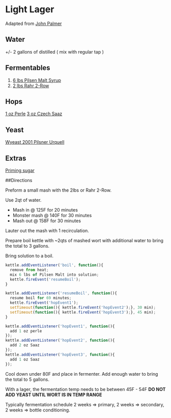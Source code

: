 Light Lager
===========

Adapted from [John
Palmer](http://www.howtobrew.com/section4/chapter19-4.html)


Water
------
+/- 2 gallons of distilled ( mix with regular tap )


Fermentables
------------
1. [6 lbs Pilsen Malt
   Syrup](http://www.northernbrewer.com/shop/northern-brewer-pilsen-malt-syrup.html)
2. [2 lbs Rahr
   2-Row](http://www.northernbrewer.com/shop/brewing/brewing-ingredients/grain-malts/rahr-2-row.html)

Hops
---------
[1 oz Perle](http://www.northernbrewer.com/shop/perle-pellets-1-oz.html)
[3 oz Czech
Saaz](http://www.northernbrewer.com/shop/saaz-pellets-1-oz.html)


Yeast
-----
[Wyeast 2001 Pilsner
Urquell](http://www.northernbrewer.com/shop/brewing/brewing-ingredients/beer-yeast/wyeast-pilsner-urquell.html)

Extras
------
[Priming sugar](http://www.northernbrewer.com/shop/priming-sugar.html)


##Directions

Preform a small mash with the 2lbs or Rahr 2-Row.

Use 2qt of water.

* Mash in @ 125F for 20 minutes
* Monster mash @ 140F for 30 minutes
* Mash out @ 158F for 30 minutes

Lauter out the mash with 1 recirculation.

Prepare boil kettle with ~2qts of mashed wort with additional water to
bring the total to 3 gallons.

Bring solution to a boil.
```javascript
kettle.addEventListener('boil', function(){
  remove from heat;
  mix 6 lbs of Pilsen Malt into solution;
  kettle.fireEvent('resumeBoil');
}

kettle.addEventListener('resumeBoil', function(){
  resume boil for 69 minutes;
  kettle.fireEvent('hopEvent1');
  setTimeout(function(){ kettle.fireEvent('hopEvent2');}, 30 min);
  setTimeout(function(){ kettle.fireEvent('hopEvent3');}, 45 min);
}

kettle.addEventListener('hopEvent1', function(){
  add 1 oz perle
});
kettle.addEventListener('hopEvent2', function(){
  add 2 oz Saaz
});
kettle.addEventListener('hopEvent3', function(){
  add 1 oz Saaz
});
```

Cool down under 80F and place in fermenter. Add enough water to
bring the total to 5 gallons.

With a lager, the fermentation temp needs to be between 45F - 54F 
**DO NOT ADD YEAST UNTIL WORT IS IN TEMP RANGE**

Typically fermentation schedule 2 weeks => primary, 2 weeks =>
secondary, 2 weeks => bottle conditioning.
